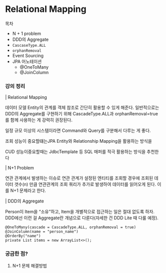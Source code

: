 # Relational Mapping

목차

* N + 1 problem
* DDD의 Aggregate
* `CascaseType.ALL`
* `orphanRemoval`
* Event Sourcing
* JPA 어노테이션
  * @OneToMany
  * @JoinColumn

### 강의 정리

\| Relational Mapping

데이터 모델 Entity의 관계를 객체 참조로 간단히 활용할 수 있게 해준다. 일반적으로는 DDD의 Aggregate를 구현하기 위해 CascadeType.ALL과 orphanRemoval=true를 함께 사용하는 게 강력히 권장된다.

일정 규모 이상의 시스템이라면 Command와 Query를 구분해서 다루는 게 좋다.&#x20;

조회 성능이 중요할떄는JPA Entity와 Relationship Mapping을 활용하는 방식을

CUD 성능이중요할때는 JdbcTemplate 등 SQL 매퍼를 적극 활용하는 방식을 추천한다

\| N+1 Problem

연관 관계에서 발생하는 이슈로 연관 관계가 설정된 엔티티를 조회할 경우에 조회된 데이터 갯수(n) 만큼 연관관계의 조회 쿼리가 추가로 발생하여 데이터를 읽어오게 된다. 이를 N+1 문제라고 한다.&#x20;

\| DDD의 Aggregate

Person이 Item을 “소유”하고, Item을 개별적으로 접근하는 일은 절대 없도록 하자. DDD에선 이런 걸 Aggregate란 개념으로 다룬다(자세한 건 DDD Lite 때 다룰 예정).&#x20;

```
@OneToMany(cascade = CascadeType.ALL, orphanRemoval = true) 
@JoinColumn(name = "person_name") 
@OrderBy("name") 
private List items = new ArrayList<>();
```

### 궁금한 점?

1. N+1 문제 해결방법
